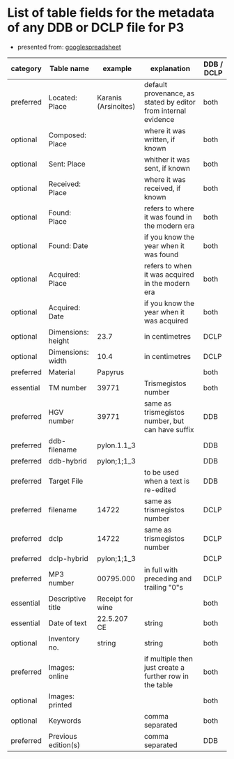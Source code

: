 # List of table fields for the metadata of any DDB or DCLP file for P3

- presented from: [googlespreadsheet](https://docs.google.com/spreadsheets/d/136bvs3MDafDS4-6knY0SZmepZgxBDSoPx2VS_LC6t9Q/edit#gid=1501662294)

<table>
  <thead>
    <tr>
      <th align="center">category</th>      
      <th align="center">Table name</th>
      <th align="Center">example</th>
      <th align="Center">explanation</th>
      <th align="Center">DDB / DCLP</th>
    </tr>
  </thead>
  <tbody>
    <tr>
      <td align="left">preferred</td>
      <td align="left">Located: Place</td>
      <td align="left">Karanis (Arsinoites)</td>
      <td align="left">default provenance, as stated by editor from internal evidence</td>
      <td align="left">both</td>
    </tr>    
    <tr>
      <td align="left">optional</td>
      <td align="left">Composed: Place</td>
      <td align="left"></td>
      <td align="left">where it was written, if known</td>
      <td align="left">both</td>
    </tr>    
    <tr>
      <td align="left">optional</td>
      <td align="left">Sent: Place</td>
      <td align="left"></td>
      <td align="left">whither it was sent, if known</td>
      <td align="left">both</td>
    </tr>    
    <tr>
      <td align="left">optional</td>
      <td align="left">Received: Place</td>
      <td align="left"></td>
      <td align="left">where it was received, if known</td>
      <td align="left">both</td>
    </tr>    
    <tr>
      <td align="left">optional</td>
      <td align="left">Found: Place</td>
      <td align="left"></td>
      <td align="left">refers to where it was found in the modern era</td>
      <td align="left">both</td>
    </tr>    
    <tr>
      <td align="left">optional</td>
      <td align="left">Found: Date</td>
      <td align="left"></td>
      <td align="left">if you know the year when it was found</td>
      <td align="left">both</td>
    </tr>    
    <tr>
      <td align="left">optional</td>
      <td align="left">Acquired: Place</td>
      <td align="left"></td>
      <td align="left">refers to when it was acquired in the modern era</td>
      <td align="left">both</td>
    </tr>    
    <tr>
      <td align="left">optional</td>
      <td align="left">Acquired: Date</td>
      <td align="left"></td>
      <td align="left">if you know the year when it was acquired</td>
      <td align="left">both</td>
    </tr>   
    <tr>
      <td align="left">optional</td>
      <td align="left">Dimensions: height</td>
      <td align="left">23.7</td>
      <td align="left">in centimetres</td>
      <td align="left">DCLP</td>
    </tr>    
    <tr>
      <td align="left">optional</td>
      <td align="left">Dimensions: width</td>
      <td align="left">10.4</td>
      <td align="left">in centimetres</td>
      <td align="left">DCLP</td>
    </tr>    
    <tr>
      <td align="left">preferred</td>
      <td align="left">Material</td>
      <td align="left">Papyrus</td>
      <td align="left"></td>
      <td align="left">both</td>
    </tr>    
    <tr>
      <td align="left">essential</td>
      <td align="left">TM number</td>
      <td align="left">39771</td>
      <td align="left">Trismegistos number</td>
      <td align="left">both</td>
    </tr>    
    <tr>
      <td align="left">preferred</td>
      <td align="left">HGV number</td>
      <td align="left">39771</td>
      <td align="left">same as trismegistos number, but can have suffix</td>
      <td align="left">DDB</td>
    </tr>    
    <tr>
      <td align="left">preferred</td>
      <td align="left">ddb-filename</td>
      <td align="left">pylon.1.1_3</td>
      <td align="left"></td>
      <td align="left">DDB</td>
    </tr>    
    <tr>
      <td align="left">preferred</td>
      <td align="left">ddb-hybrid</td>
      <td align="left">pylon;1;1_3</td>
      <td align="left"></td>
      <td align="left">DDB</td>
    </tr>    
    <tr>
      <td align="left">preferred</td>
      <td align="left">Target File</td>
      <td align="left"></td>
      <td align="left">to be used when a text is re-edited</td>
      <td align="left">DDB</td>
    </tr>    
    <tr>
      <td align="left">preferred</td>
      <td align="left">filename</td>
      <td align="left">14722</td>
      <td align="left">same as trismegistos number</td>
      <td align="left">DCLP</td>
    </tr>    
    <tr>
      <td align="left">preferred</td>
      <td align="left">dclp</td>
      <td align="left">14722</td>
      <td align="left">same as trismegistos number</td>
      <td align="left">DCLP</td>
    </tr>    
    <tr>
      <td align="left">preferred</td>
      <td align="left">dclp-hybrid</td>
      <td align="left">pylon;1;1_3</td>
      <td align="left"></td>
      <td align="left">DCLP</td>
    </tr>    
    <tr>
      <td align="left">preferred</td>
      <td align="left">MP3 number</td>
      <td align="left">00795.000</td>
      <td align="left">in full with preceding and trailing "0"s</td>
      <td align="left">DCLP</td>
    </tr>    
    <tr>
      <td align="left">essential</td>
      <td align="left">Descriptive title</td>
      <td align="left">Receipt for wine</td>
      <td align="left"></td>
      <td align="left">both</td>
    </tr>    
    <tr>
      <td align="left">essential</td>
      <td align="left">Date of text</td>
      <td align="left">22.5.207 CE</td>
      <td align="left">string</td>
      <td align="left">both</td>
    </tr>    
    <tr>
      <td align="left">optional</td>
      <td align="left">Inventory no.</td>
      <td align="left">string</td>
      <td align="left">string</td>
      <td align="left">both</td>
    </tr>    
    <tr>
      <td align="left">preferred</td>
      <td align="left">Images: online</td>
      <td align="left"></td>
      <td align="left">if multiple then just create a further row in the table</td>
      <td align="left">both</td>
    </tr>    
    <tr>
      <td align="left">optional</td>
      <td align="left">Images: printed</td>
      <td align="left"></td>
      <td align="left"></td>
      <td align="left">both</td>
    </tr>    
    <tr>
      <td align="left">optional</td>
      <td align="left">Keywords</td>
      <td align="left"></td>
      <td align="left">comma separated</td>
      <td align="left">both</td>
    </tr>
        <tr>
      <td align="left">preferred</td>
      <td align="left">Previous edition(s)</td>
      <td align="left"></td>
      <td align="left">comma separated</td>
      <td align="left">DDB</td>
    </tr>    
  </tbody>
</table> 
